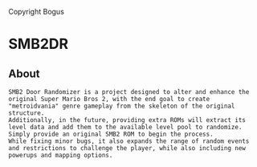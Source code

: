 Copyright Bogus

# SMB2DR

## About
    SMB2 Door Randomizer is a project designed to alter and enhance the original Super Mario Bros 2, with the end goal to create "metroidvania" genre gameplay from the skeleton of the original structure.  
    Additionally, in the future, providing extra ROMs will extract its level data and add them to the available level pool to randomize. 
    Simply provide an original SMB2 ROM to begin the process.  
    While fixing minor bugs, it also expands the range of random events and restrictions to challenge the player, while also including new powerups and mapping options.
